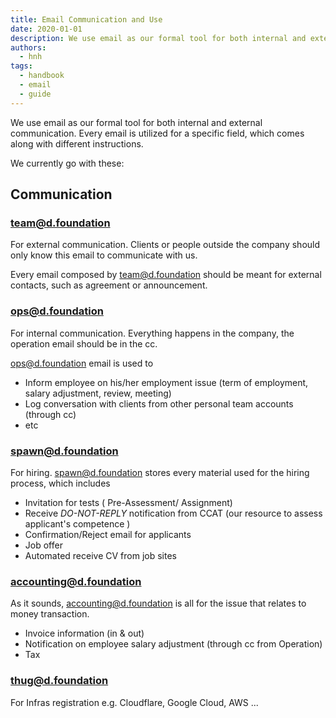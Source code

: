 ```yaml
---
title: Email Communication and Use
date: 2020-01-01
description: We use email as our formal tool for both internal and external communication. Every email is utilized for a specific field, which comes along with different instructions.  
authors: 
  - hnh
tags: 
  - handbook
  - email
  - guide
---
```


We use email as our formal tool for both internal and external communication.
Every email is utilized for a specific field, which comes along with different instructions.

We currently go with these:

## Communication

### <team@d.foundation>

For external communication. Clients or people outside the company should only know this email to communicate with us.

Every email composed by <team@d.foundation> should be meant for external contacts, such as agreement or announcement.

### <ops@d.foundation>

For internal communication. Everything happens in the company, the operation email should be in the cc.

<ops@d.foundation> email is used to

- Inform employee on his/her employment issue (term of employment, salary adjustment, review, meeting)
- Log conversation with clients from other personal team accounts (through cc)
- etc

### <spawn@d.foundation>

For hiring. <spawn@d.foundation> stores every material used for the hiring process, which includes

- Invitation for tests ( Pre-Assessment/ Assignment)
- Receive *DO-NOT-REPLY* notification from CCAT (our resource to assess applicant's competence )
- Confirmation/Reject email for applicants
- Job offer
- Automated receive CV from job sites

### <accounting@d.foundation>

As it sounds, <accounting@d.foundation> is all for the issue that relates to money transaction.

- Invoice information (in & out)
- Notification on employee salary adjustment (through cc from Operation)
- Tax

### <thug@d.foundation>

For Infras registration e.g. Cloudflare, Google Cloud, AWS ...
